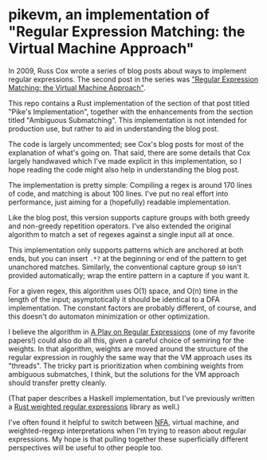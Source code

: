 # pikevm, an implementation of "Regular Expression Matching: the Virtual Machine Approach"

In 2009, Russ Cox wrote a series of blog posts about ways to implement
regular expressions. The second post in the series was ["Regular
Expression Matching: the Virtual Machine Approach"][vm].

[vm]: https://swtch.com/~rsc/regexp/regexp2.html

This repo contains a Rust implementation of the section of that post
titled "Pike's Implementation", together with the enhancements from the
section titled "Ambiguous Submatching". This implementation is not
intended for production use, but rather to aid in understanding the blog
post.

The code is largely uncommented; see Cox's blog posts for most of the
explanation of what's going on. That said, there are some details that
Cox largely handwaved which I've made explicit in this implementation,
so I hope reading the code might also help in understanding the blog
post.

The implementation is pretty simple: Compiling a regex is around 170
lines of code, and matching is about 100 lines. I've put no real effort
into performance, just aiming for a (hopefully) readable implementation.

Like the blog post, this version supports capture groups with both
greedy and non-greedy repetition operators. I've also extended the
original algorithm to match a set of regexes against a single input all
at once.

This implementation only supports patterns which are anchored at both
ends, but you can insert `.*?` at the beginning or end of the pattern to
get unanchored matches. Similarly, the conventional capture group `$0`
isn't provided automatically; wrap the entire pattern in a capture if
you want it.

For a given regex, this algorithm uses O(1) space, and O(n) time in the
length of the input; asymptotically it should be identical to a DFA
implementation. The constant factors are probably different, of course,
and this doesn't do automaton minimization or other optimization.

I believe the algorithm in [A Play on Regular Expressions][play] (one of
my favorite papers!) could also do all this, given a careful choice of
semiring for the weights. In that algorithm, weights are moved around
the structure of the regular expression in roughly the same way that the
VM approach uses its "threads". The tricky part is prioritization when
combining weights from ambiguous submatches, I think, but the solutions
for the VM approach should transfer pretty cleanly.

[play]: https://sebfisch.github.io/haskell-regexp/

(That paper describes a Haskell implementation, but I've previously
written a [Rust weighted regular expressions][weighted-regexp-rs]
library as well.)

[weighted-regexp-rs]: https://github.com/jameysharp/weighted-regexp-rs

I've often found it helpful to switch between [NFA][], virtual machine,
and weighted-regexp interpretations when I'm trying to reason about
regular expressions. My hope is that pulling together these
superficially different perspectives will be useful to other people too.

[NFA]: https://en.wikipedia.org/wiki/Nondeterministic_finite_automaton
